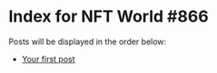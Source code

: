 # Index for NFT World #866
Posts will be displayed in the order below:

- [Your first post](./001-first.md)

